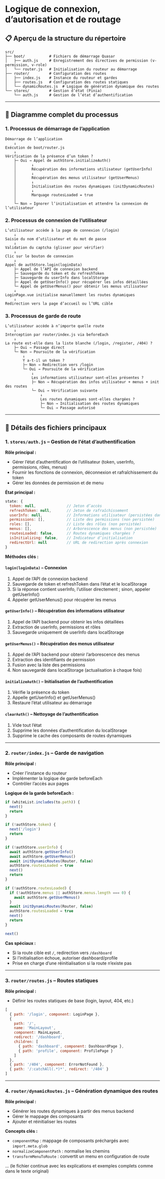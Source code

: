# Logique de connexion, d’autorisation et de routage

## 📋 Aperçu de la structure du répertoire

```
src/
├── boot/           # Fichiers de démarrage Quasar
│   ├── auth.js     # Enregistrement des directives de permission (v-permission, v-role)
│   └── router.js   # Initialisation du routeur au démarrage
├── router/         # Configuration des routes
│   ├── index.js    # Instance du routeur et gardes
│   ├── routes.js   # Configuration des routes statiques
│   └── dynamicRoutes.js  # Logique de génération dynamique des routes
└── stores/         # Gestion d’état (Pinia)
    └── auth.js     # Gestion de l’état d’authentification
```

---

## 🔄 Diagramme complet du processus

### 1. Processus de démarrage de l’application

```
Démarrage de l’application
    ↓
Exécution de boot/router.js
    ↓
Vérification de la présence d’un token ?
    ├─ Oui → Appel de authStore.initializeAuth()
    │       ↓
    │       Récupération des informations utilisateur (getUserInfo)
    │       ↓
    │       Récupération des menus utilisateur (getUserMenus)
    │       ↓
    │       Initialisation des routes dynamiques (initDynamicRoutes)
    │       ↓
    │       Marquage routesLoaded = true
    │
    └─ Non → Ignorer l’initialisation et attendre la connexion de l’utilisateur
```

### 2. Processus de connexion de l’utilisateur

```
L’utilisateur accède à la page de connexion (/login)
    ↓
Saisie du nom d’utilisateur et du mot de passe
    ↓
Validation du captcha (glisser pour vérifier)
    ↓
Clic sur le bouton de connexion
    ↓
Appel de authStore.login(loginData)
    ├─ Appel de l’API de connexion backend
    ├─ Sauvegarde du token et du refreshToken
    ├─ Sauvegarde du userInfo dans localStorage
    ├─ Appel de getUserInfo() pour récupérer les infos détaillées
    └─ Appel de getUserMenus() pour obtenir les menus utilisateur
    ↓
LoginPage.vue initialise manuellement les routes dynamiques
    ↓
Redirection vers la page d’accueil ou l’URL cible
```

### 3. Processus de garde de route

```
L’utilisateur accède à n’importe quelle route
    ↓
Interception par router/index.js via beforeEach
    ↓
La route est-elle dans la liste blanche (/login, /register, /404) ?
    ├─ Oui → Passage direct
    └─ Non → Poursuite de la vérification
        ↓
        Y a-t-il un token ?
        ├─ Non → Redirection vers /login
        └─ Oui → Poursuite de la vérification
            ↓
            Les informations utilisateur sont-elles présentes ?
            ├─ Non → Récupération des infos utilisateur + menus + init des routes
            └─ Oui → Vérification suivante
                ↓
                Les routes dynamiques sont-elles chargées ?
                ├─ Non → Initialisation des routes dynamiques
                └─ Oui → Passage autorisé
```

---

## 📁 Détails des fichiers principaux

### 1. `stores/auth.js` – Gestion de l’état d’authentification

**Rôle principal :**
- Gérer l’état d’authentification de l’utilisateur (token, userInfo, permissions, rôles, menus)
- Fournir les fonctions de connexion, déconnexion et rafraîchissement du token
- Gérer les données de permission et de menu

**État principal :**
```javascript
state: {
  token: null,              // Jeton d’accès
  refreshToken: null,       // Jeton de rafraîchissement
  userInfo: null,           // Informations utilisateur (persistées dans localStorage)
  permissions: [],          // Liste des permissions (non persistée)
  roles: [],                // Liste des rôles (non persistée)
  menus: [],                // Arborescence des menus (non persistée)
  routesLoaded: false,      // Routes dynamiques chargées ?
  isInitializing: false,    // Indicateur d’initialisation
  redirectUrl: null         // URL de redirection après connexion
}
```

**Méthodes clés :**

#### `login(loginData)` – Connexion
1. Appel de l’API de connexion backend  
2. Sauvegarde de token et refreshToken dans l’état et le localStorage  
3. Si la réponse contient userInfo, l’utiliser directement ; sinon, appeler getUserInfo()  
4. Appeler getUserMenus() pour récupérer les menus

#### `getUserInfo()` – Récupération des informations utilisateur
1. Appel de l’API backend pour obtenir les infos détaillées  
2. Extraction de userInfo, permissions et rôles  
3. Sauvegarde uniquement de userInfo dans localStorage

#### `getUserMenus()` – Récupération des menus utilisateur
1. Appel de l’API backend pour obtenir l’arborescence des menus  
2. Extraction des identifiants de permission  
3. Fusion avec la liste des permissions  
4. Non sauvegardé dans localStorage (actualisation à chaque fois)

#### `initializeAuth()` – Initialisation de l’authentification
1. Vérifie la présence du token  
2. Appelle getUserInfo() et getUserMenus()  
3. Restaure l’état utilisateur au démarrage

#### `clearAuth()` – Nettoyage de l’authentification
1. Vide tout l’état  
2. Supprime les données d’authentification du localStorage  
3. Supprime le cache des composants de routes dynamiques

---

### 2. `router/index.js` – Garde de navigation

**Rôle principal :**
- Créer l’instance du routeur  
- Implémenter la logique de garde beforeEach  
- Contrôler l’accès aux pages

**Logique de la garde beforeEach :**
```javascript
if (whiteList.includes(to.path)) {
  next()
  return
}

if (!authStore.token) {
  next('/login')
  return
}

if (!authStore.userInfo) {
  await authStore.getUserInfo()
  await authStore.getUserMenus()
  await initDynamicRoutes(Router, false)
  authStore.routesLoaded = true
  next()
  return
}

if (!authStore.routesLoaded) {
  if (!authStore.menus || authStore.menus.length === 0) {
    await authStore.getUserMenus()
  }
  await initDynamicRoutes(Router, false)
  authStore.routesLoaded = true
  next()
  return
}

next()
```

**Cas spéciaux :**
- Si la route cible est `/`, redirection vers `/dashboard`  
- Si l’initialisation échoue, autoriser dashboard/profile  
- Prise en charge d’une réinitialisation si la route n’existe pas

---

### 3. `router/routes.js` – Routes statiques

**Rôle principal :**
- Définir les routes statiques de base (login, layout, 404, etc.)

```javascript
[
  { path: '/login', component: LoginPage },
  { 
    path: '/',
    name: 'MainLayout',
    component: MainLayout,
    redirect: '/dashboard',
    children: [
      { path: 'dashboard', component: DashboardPage },
      { path: 'profile', component: ProfilePage }
    ]
  },
  { path: '/404', component: ErrorNotFound },
  { path: '/:catchAll(.*)*', redirect: '/404' }
]
```

---

### 4. `router/dynamicRoutes.js` – Génération dynamique des routes

**Rôle principal :**
- Générer les routes dynamiques à partir des menus backend  
- Gérer le mappage des composants  
- Ajouter et réinitialiser les routes

**Concepts clés :**
- `componentMap` : mappage de composants préchargés avec `import.meta.glob`
- `normalizeComponentPath` : normalise les chemins
- `transformMenuToRoute` : convertit un menu en configuration de route

... (le fichier continue avec les explications et exemples complets comme dans le texte original)
